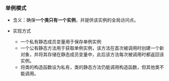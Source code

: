 ### 单例模式

- 含义：确保**一个类只有一个实例**，并提供该实例的全局访问点。

- 实现方式
  - 一个私有静态成员变量用于保存单例实例
  - 一个公有静态方法用于获取单例实例，该方法在首次被调用时创建一个新对象，并将其存储在静态成员变量中，此后该方法每次被调用时都返回该实例。
  - 将类的构造函数设为私有，类的静态方法仍能调用构造函数，但其他类不能调用。



